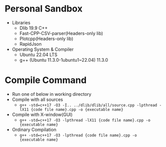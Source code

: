 # Personal Sandbox
- Libraries
    - Dlib 19.9 C++
    - Fast-CPP-CSV-parser(Headers-only lib)
    - Plotcpp(Headers-only lib)
    - RapidJson
- Operating System & Compiler
    - Ubuntu 22.04 LTS
    - g++ (Ubuntu 11.3.0-1ubuntu1~22.04) 11.3.0
# Compile Command
- Run one of below in working directory
- Compile with all sources
    - `
g++ -std=c++17 -O3 -I.. ../dlib/dlib/all/source.cpp -lpthread -lX11 {code file name}.cpp -o {executable name}
`
- Compile with X-window(GUI)
    - `
g++ -std=c++17 -O3 -lpthread -lX11 {code file name}.cpp -o {executable name}
`
- Ordinary Compilation
    - `
g++ -std=c++17 -O3 -lpthread {code file name}.cpp -o {executable name}
`